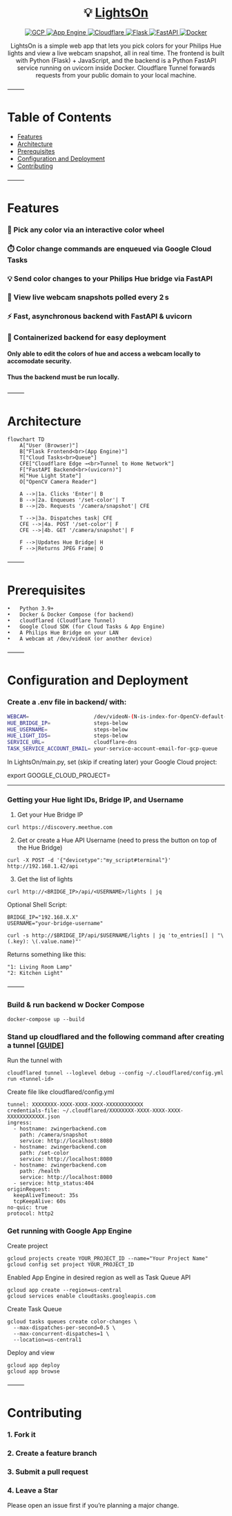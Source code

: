 <h1 align="center">💡 <a href="https://lightson-460317.uc.r.appspot.com/">LightsOn</a></h1>

<p align="center">
  <a href="https://cloud.google.com/">
    <img src="https://img.shields.io/badge/GCP-4285F4?style=for-the-badge&logo=googlecloud&logoColor=white" alt="GCP">
  </a>
  <a href="https://cloud.google.com/appengine">
    <img src="https://img.shields.io/badge/App%20Engine-4285F4?style=for-the-badge&logo=googleappengine&logoColor=white" alt="App Engine">
  </a>
  <a href="https://cloudflare.com/">
    <img src="https://img.shields.io/badge/Cloudflare-F38020?style=for-the-badge&logo=cloudflare&logoColor=white" alt="Cloudflare">
  </a>
  <a href="https://flask.palletsprojects.com/">
    <img src="https://img.shields.io/badge/Flask-000000?style=for-the-badge&logo=flask&logoColor=white" alt="Flask">
  </a>
  <a href="https://fastapi.tiangolo.com/">
    <img src="https://img.shields.io/badge/FastAPI-009688?style=for-the-badge&logo=fastapi&logoColor=white" alt="FastAPI">
  </a>
  <a href="https://www.docker.com/">
    <img src="https://img.shields.io/badge/Docker-2496ED?style=for-the-badge&logo=docker&logoColor=white" alt="Docker">
  </a>
  <br/>
  <p align="center">LightsOn is a simple web app that lets you pick colors for your Philips Hue lights and view a live webcam snapshot, all in real time. The frontend is built with Python (Flask) + JavaScript, and the backend is a Python FastAPI service running on uvicorn inside Docker. Cloudflare Tunnel forwards requests from your public domain to your local machine.</p>
</p>




⸻

# Table of Contents
- [Features](#features)
- [Architecture](#architecture)
- [Prerequisites](#prerequisites)
- [Configuration and Deployment](#configuration-and-deployment)
- [Contributing](#contributing)

⸻

# Features
### 🔆 Pick any color via an interactive color wheel
### ⏱️ Color change commands are enqueued via Google Cloud Tasks
### 💡 Send color changes to your Philips Hue bridge via FastAPI
### 📸 View live webcam snapshots polled every 2 s
### ⚡ Fast, asynchronous backend with FastAPI & uvicorn
### 🐳 Containerized backend for easy deployment
#### 
#### Only able to edit the colors of hue and access a webcam locally to accomodate security. 
#### Thus the backend must be run locally.

⸻

# Architecture

```mermaid
flowchart TD
    A["User (Browser)"] 
    B["Flask Frontend<br>(App Engine)"]
    T["Cloud Tasks<br>Queue"]
    CFE["Cloudflare Edge →<br>Tunnel to Home Network"]
    F["FastAPI Backend<br>(uvicorn)"]
    H["Hue Light State"]
    O["OpenCV Camera Reader"]

    A -->|1a. Clicks 'Enter'| B
    B -->|2a. Enqueues '/set-color'| T
    B -->|2b. Requests '/camera/snapshot'| CFE

    T -->|3a. Dispatches task| CFE
    CFE -->|4a. POST '/set-color'| F
    CFE -->|4b. GET '/camera/snapshot'| F

    F -->|Updates Hue Bridge| H
    F -->|Returns JPEG Frame| O
```

⸻

# Prerequisites
	•	Python 3.9+
	•	Docker & Docker Compose (for backend)
	•	cloudflared (Cloudflare Tunnel)
	•	Google Cloud SDK (for Cloud Tasks & App Engine)
	•	A Philips Hue Bridge on your LAN
	•	A webcam at /dev/videoX (or another device)

⸻

# Configuration and Deployment

### Create a .env file in backend/ with:

``` bash
WEBCAM=                     /dev/videoN-(N-is-index-for-OpenCV-default-is-0)
HUE_BRIDGE_IP=              steps-below
HUE_USERNAME=               steps-below
HUE_LIGHT_IDS=              steps-below
SERVICE_URL=                cloudflare-dns
TASK_SERVICE_ACCOUNT_EMAIL= your-service-account-email-for-gcp-queue
```

In LightsOn/main.py, set (skip if creating later) your Google Cloud project:

export GOOGLE_CLOUD_PROJECT=<your-project-id>

____

### Getting your Hue light IDs, Bridge IP, and Username

1. Get your Hue Bridge IP
```
curl https://discovery.meethue.com
```

2. Get or create a Hue API Username (need to press the button on top of the Hue Bridge)
```
curl -X POST -d '{"devicetype":"my_script#terminal"}' http://192.168.1.42/api
```

3. Get the list of lights
```
curl http://<BRIDGE_IP>/api/<USERNAME>/lights | jq
```

Optional Shell Script:
```
BRIDGE_IP="192.168.X.X"
USERNAME="your-bridge-username"

curl -s http://$BRIDGE_IP/api/$USERNAME/lights | jq 'to_entries[] | "\(.key): \(.value.name)"'
```
Returns something like this:
```
"1: Living Room Lamp"
"2: Kitchen Light"
```

⸻


### Build & run backend w Docker Compose
```
docker-compose up --build
```

### Stand up cloudflared and the following command after creating a tunnel [[GUIDE]](https://developers.cloudflare.com/cloudflare-one/connections/connect-networks/get-started/)

Run the tunnel with
```
cloudflared tunnel --loglevel debug --config ~/.cloudflared/config.yml run <tunnel-id>
```

Create file like cloudflared/config.yml
```
tunnel: XXXXXXXX-XXXX-XXXX-XXXX-XXXXXXXXXXXX
credentials-file: ~/.cloudflared/XXXXXXXX-XXXX-XXXX-XXXX-XXXXXXXXXXXX.json
ingress:
  - hostname: zwingerbackend.com
    path: /camera/snapshot
    service: http://localhost:8080
  - hostname: zwingerbackend.com
    path: /set-color
    service: http://localhost:8080
  - hostname: zwingerbackend.com
    path: /health
    service: http://localhost:8080
  - service: http_status:404
originRequest:
  keepAliveTimeout: 35s
  tcpKeepAlive: 60s
no-quic: true
protocol: http2
```

### Get running with Google App Engine
Create project
```
gcloud projects create YOUR_PROJECT_ID --name="Your Project Name"
gcloud config set project YOUR_PROJECT_ID
```

Enabled App Engine in desired region as well as Task Queue API
```
gcloud app create --region=us-central
gcloud services enable cloudtasks.googleapis.com
```

Create Task Queue
```
gcloud tasks queues create color-changes \
  --max-dispatches-per-second=0.5 \
  --max-concurrent-dispatches=1 \
  --location=us-central1
```

Deploy and view
```
gcloud app deploy
gcloud app browse
```



⸻

# Contributing

###	1.	Fork it
###	2.	Create a feature branch
###	3.	Submit a pull request
### 4.  Leave a Star

Please open an issue first if you’re planning a major change.
